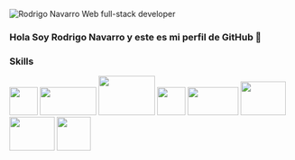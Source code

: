 ![Rodrigo Navarro Web full-stack developer](https://user-images.githubusercontent.com/84095970/137844990-db925db2-97ef-40c5-a9d7-60d059c81a90.png)

### Hola Soy Rodrigo Navarro y este es mi perfil de GitHub 👋

### Skills
<div style='backgroundColor:white;'>
<img src='https://upload.wikimedia.org/wikipedia/commons/thumb/9/99/Unofficial_JavaScript_logo_2.svg/1200px-Unofficial_JavaScript_logo_2.svg.png' style='width:50px; height:50px'>
<img src='https://ekinbe.com/blog/wp-content/uploads/2018/09/react-redux.png' style='width:100px; height:50px'> 
  <img src='https://rolandocaldas.com/wp-content/uploads/2013/10/css3-html5-e1383236383597.png' style='width:100px; height:70px'>
  <img src='https://www.juanmacivico87.com/wp-content/uploads/operadores-sass.png' style='width:50px; height:50px'>
   <img src='https://upload.wikimedia.org/wikipedia/commons/thumb/d/d9/Node.js_logo.svg/320px-Node.js_logo.svg.png' style='width:90px; height:50px'>
  <img src='https://www.devartisan.cl/static/media/postgreSQL.517902bf.svg' style='width:80px; height:60px'>
  <img src='https://miro.medium.com/max/318/1*7jRD5QhgARucFKvRHFxpOg.png' style='width:80px; height:60px; borderRadius:100px;'>
  <img src='https://qph.fs.quoracdn.net/main-qimg-744f96b18fb3ef81b05512d78b679e25' style='width:60px; height:60px'>
 
 </div> 
